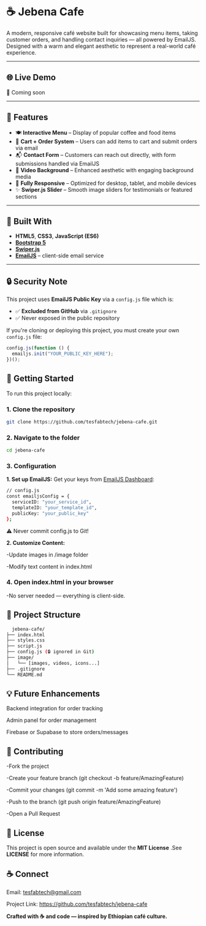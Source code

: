 # ☕ Jebena Cafe

A modern, responsive café website built for showcasing menu items, taking customer orders, and handling contact inquiries — all powered by EmailJS. Designed with a warm and elegant aesthetic to represent a real-world café experience.

---

## 🌐 Live Demo

🚀 Coming soon

---

## 📌 Features

- 🍽️ **Interactive Menu** – Display of popular coffee and food items
- 🛒 **Cart + Order System** – Users can add items to cart and submit orders via email
- 📬 **Contact Form** – Customers can reach out directly, with form submissions handled via EmailJS
- 🎥 **Video Background** – Enhanced aesthetic with engaging background media
- 📱 **Fully Responsive** – Optimized for desktop, tablet, and mobile devices
- ✨ **Swiper.js Slider** – Smooth image sliders for testimonials or featured sections

---

## 🧰 Built With

- **HTML5**, **CSS3**, **JavaScript (ES6)**
- [**Bootstrap 5**](https://getbootstrap.com/)
- [**Swiper.js**](https://swiperjs.com/)
- [**EmailJS**](https://www.emailjs.com/) – client-side email service

---

## 🔒 Security Note

This project uses **EmailJS Public Key** via a `config.js` file which is:

- ✅ **Excluded from GitHub** via `.gitignore`
- ✅ Never exposed in the public repository

If you're cloning or deploying this project, you must create your own `config.js` file:

```javascript
config.js(function () {
  emailjs.init("YOUR_PUBLIC_KEY_HERE");
})();
```

## 🚀 Getting Started

To run this project locally:

### 1. Clone the repository

```bash
git clone https://github.com/tesfabtech/jebena-cafe.git
```

### 2. Navigate to the folder

```bash
cd jebena-cafe
```

### 3. Configuration

**1. Set up EmailJS:**
Get your keys from [EmailJS Dashboard](https://dashboard.emailjs.com):

```bash
// config.js
const emailjsConfig = {
  serviceID: "your_service_id",
  templateID: "your_template_id",
  publicKey: "your_public_key"
};
```

⚠️ Never commit config.js to Git!

**2. Customize Content:**

-Update images in /image folder

-Modify text content in index.html

### 4. Open index.html in your browser

-No server needed — everything is client-side.

## 📂 Project Structure

```bash
  jebena-cafe/
├── index.html
├── styles.css
├── script.js
├── config.js (🔒 ignored in Git)
├── image/
│   └── [images, videos, icons...]
├── .gitignore
└── README.md
```

## 💡 Future Enhancements

Backend integration for order tracking

Admin panel for order management

Firebase or Supabase to store orders/messages

## 🤝 Contributing

-Fork the project

-Create your feature branch (git checkout -b feature/AmazingFeature)

-Commit your changes (git commit -m 'Add some amazing feature')

-Push to the branch (git push origin feature/AmazingFeature)

-Open a Pull Request

## 📄 License

This project is open source and available under the **MIT License** .See **LICENSE** for more information.

## ☕ Connect

Email: tesfabtech@gmail.com

Project Link: https://github.com/tesfabtech/jebena-cafe

**Crafted with ☕ and code — inspired by Ethiopian café culture.**
